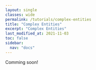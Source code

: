 ```yaml
---
layout: single
classes: wide
permalink: /tutorials/complex-entities
title: "Complex Entities"
excerpt: "Complex Entities"
last_modified_at: 2021-11-03
toc: false
sidebar:
  nav: "docs"
---
```


Comming soon!